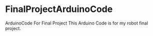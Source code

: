 # FinalProjectArduinoCode
ArduinoCode For Final Project
This Arduino Code is for my robot final project.
